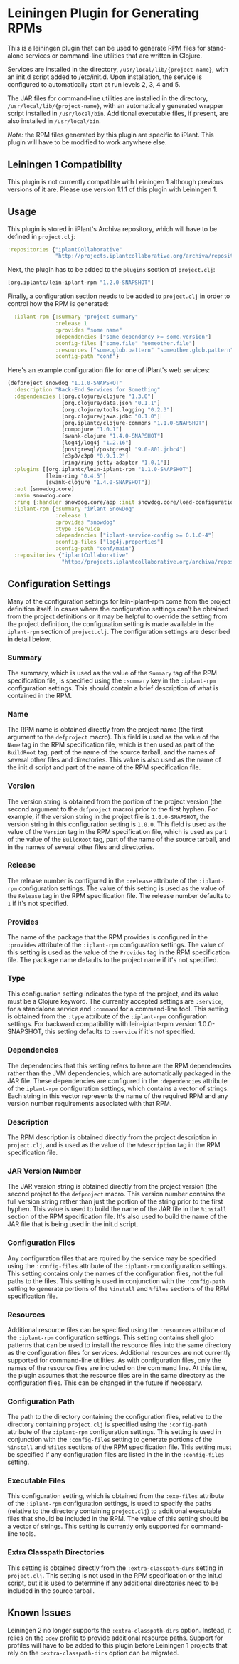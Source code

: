 # Leiningen Plugin for Generating RPMs

This is a leiningen plugin that can be used to generate RPM files for
stand-alone services or command-line utilities that are written in Clojure.

Services are installed in the directory, `/usr/local/lib/{project-name}`, with
an init.d script added to /etc/init.d.  Upon installation, the service is
configured to automatically start at run levels 2, 3, 4 and 5.

The JAR files for command-line utilities are installed in the directory,
`/usr/local/lib/{project-name}`, with an automatically generated wrapper
script installed in `/usr/local/bin`.  Additional executable files, if
present, are also installed in `/usr/local/bin`.

*Note:* the RPM files generated by this plugin are specific to iPlant.  This
plugin will have to be modified to work anywhere else.

## Leiningen 1 Compatibility

This plugin is not currently compatible with Leiningen 1 although previous
versions of it are.  Please use version 1.1.1 of this plugin with Leiningen 1.

## Usage

This plugin is stored in iPlant's Archiva repository, which will have to be
defined in `project.clj`:

```clojure
:repositories {"iplantCollaborative"
               "http://projects.iplantcollaborative.org/archiva/repository/internal/"}
```

Next, the plugin has to be added to the `plugins` section of `project.clj`:

```clojure
[org.iplantc/lein-iplant-rpm "1.2.0-SNAPSHOT"]
```

Finally, a configuration section needs to be added to `project.clj` in order
to control how the RPM is generated:

```clojure
  :iplant-rpm {:summary "project summary"
               :release 1
               :provides "some name"
               :dependencies ["some-dependency >= some.version"]
               :config-files ["some.file" "someother.file"]
               :resources ["some.glob.pattern" "someother.glob.pattern"]
               :config-path "conf"}
```

Here's an example configuration file for one of iPlant's web services:

```clojure
(defproject snowdog "1.1.0-SNAPSHOT"
  :description "Back-End Services for Something"
  :dependencies [[org.clojure/clojure "1.3.0"]
                 [org.clojure/data.json "0.1.1"]
                 [org.clojure/tools.logging "0.2.3"]
                 [org.clojure/java.jdbc "0.1.0"]
                 [org.iplantc/clojure-commons "1.1.0-SNAPSHOT"]
                 [compojure "1.0.1"]
                 [swank-clojure "1.4.0-SNAPSHOT"]
                 [log4j/log4j "1.2.16"]
                 [postgresql/postgresql "9.0-801.jdbc4"]
                 [c3p0/c3p0 "0.9.1.2"]
                 [ring/ring-jetty-adapter "1.0.1"]]
  :plugins [[org.iplantc/lein-iplant-rpm "1.1.0-SNAPSHOT"]
            [lein-ring "0.4.5"]
            [swank-clojure "1.4.0-SNAPSHOT"]]
  :aot [snowdog.core]
  :main snowdog.core
  :ring {:handler snowdog.core/app :init snowdog.core/load-configuration}
  :iplant-rpm {:summary "iPlant SnowDog"
               :release 1
               :provides "snowdog"
               :type :service
               :dependencies ["iplant-service-config >= 0.1.0-4"]
               :config-files ["log4j.properties"]
               :config-path "conf/main"}
  :repositories {"iplantCollaborative"
                 "http://projects.iplantcollaborative.org/archiva/repository/internal/"})
```

## Configuration Settings

Many of the configuration settings for lein-iplant-rpm come from the project
definition itself.  In cases where the configuration settings can't be
obtained from the project definitions or it may be helpful to override the
setting from the project definition, the configuration setting is made
available in the `iplant-rpm` section of `project.clj`.  The configuration
settings are described in detail below.

### Summary

The summary, which is used as the value of the `Summary` tag of the RPM
specification file, is specified using the `:summary` key in the `:iplant-rpm`
configuration settings.  This should contain a brief description of what is
contained in the RPM.

### Name

The RPM name is obtained directly from the project name (the first argument to
the `defproject` macro).  This field is used as the value of the `Name` tag in
the RPM specification file, which is then used as part of the `BuildRoot` tag,
part of the name of the source tarball, and the names of several other files
and directories.  This value is also used as the name of the init.d script and
part of the name of the RPM specification file.

### Version

The version string is obtained from the portion of the project version (the
second argument to the `defproject` macro) prior to the first hyphen.  For
example, if the version string in the project file is `1.0.0-SNAPSHOT`, the
version string in this configuration setting is `1.0.0`.  This field is used
as the value of the `Version` tag in the RPM specification file, which is used
as part of the value of the `BuildRoot` tag, part of the name of the source
tarball, and in the names of several other files and directories.

### Release

The release number is configured in the `:release` attribute of the
`:iplant-rpm` configuration settings.  The value of this setting is used as
the value of the `Release` tag in the RPM specification file.  The release
number defaults to `1` if it's not specified.

### Provides

The name of the package that the RPM provides is configured in the `:provides`
attribute of the `:iplant-rpm` configuration settings.  The value of this
setting is used as the value of the `Provides` tag in the RPM specification
file.  The package name defaults to the project name if it's not specified.

### Type

This configuration setting indicates the type of the project, and its value
must be a Clojure keyword.  The currently accepted settings are `:service`,
for a standalone service and `:command` for a command-line tool.  This setting
is obtained from the `:type` attribute of the `:iplant-rpm` configuration
settings.  For backward compatibility with lein-iplant-rpm version
1.0.0-SNAPSHOT, this setting defaults to `:service` if it's not specified.

### Dependencies

The dependencies that this setting refers to here are the RPM dependencies
rather than the JVM dependencies, which are automatically packaged in the JAR
file.  These dependencies are configured in the `:dependencies` attribute of
the `iplant-rpm` configuration settings, which contains a vector of strings.
Each string in this vector represents the name of the required RPM and any
version number requirements associated with that RPM.

### Description

The RPM description is obtained directly from the project description in
`project.clj`, and is used as the value of the `%description` tag in the RPM
specification file.

### JAR Version Number

The JAR version string is obtained directly from the project version (the
second project to the `defproject` macro.  This version number contains the
full version string rather than just the portion of the string prior to the
first hyphen.  This value is used to build the name of the JAR file in the
`%install` section of the RPM specification file.  It's also used to build the
name of the JAR file that is being used in the init.d script.

### Configuration Files

Any configuration files that are rquired by the service may be specified using
the `:config-files` attribute of the `:iplant-rpm` configuration settings.
This setting contains only the names of the configuration files, not the full
paths to the files.  This setting is used in conjunction with the
`:config-path` setting to generate portions of the `%install` and `%files`
sections of the RPM specification file.

### Resources

Additional resource files can be specified using the `:resources` attribute of
the `:iplant-rpm` configuration settings.  This setting contains shell glob
patterns that can be used to install the resource files into the same
directory as the configuration files for services.  Additional resources are
not currently supported for command-line utilities.  As with configuration
files, only the names of the resource files are included on the command line.
At this time, the plugin assumes that the resource files are in the same
directory as the configuration files.  This can be changed in the future if
necessary.

### Configuration Path

The path to the directory containing the configuration files, relative to the
directory containing `project.clj` is specified using the `:config-path`
attribute of the `:iplant-rpm` configuration settings.  This setting is used
in conjunction with the `:config-files` setting to generate portions of the
`%install` and `%files` sections of the RPM specification file.  This setting
must be specified if any configuration files are listed in the in the
`:config-files` setting.

### Executable Files

This configuration setting, which is obtained from the `:exe-files` attribute
of the `:iplant-rpm` configuration settings, is used to specify the paths
(relative to the directory containing `project.clj`) to additional executable
files that should be included in the RPM.  The value of this setting should be
a vector of strings.  This setting is currently only supported for
command-line tools.

### Extra Classpath Directories

This setting is obtained directly from the `:extra-classpath-dirs` setting in
`project.clj`.  This setting is not used in the RPM specification or the
init.d script, but it is used to determine if any additional directories need
to be included in the source tarball.

## Known Issues

Leiningen 2 no longer supports the `:extra-classpath-dirs` option.  Instead, it
relies on the `:dev` profile to provide additional resource paths.  Support
for profiles will have to be added to this plugin before Leiningen 1 projects
that rely on the `:extra-classpath-dirs` option can be migrated.
